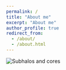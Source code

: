 ```yaml
---
permalink: /
title: "About me"
excerpt: "About me"
author_profile: true
redirect_from: 
  - /about/
  - /about.html
---
```


![Subhalos and cores](/images/SMACC.gif)
